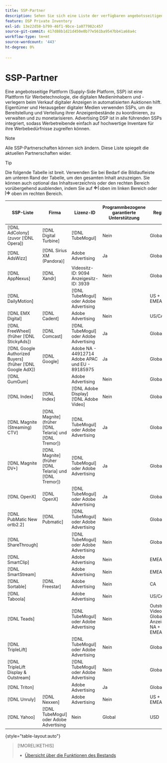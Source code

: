 ```yaml
---
title: SSP-Partner
description: Sehen Sie sich eine Liste der verfügbaren angebotsseitigen Plattformen (SSP) und offenen Austauschpartner an.
feature: DSP Private Inventory
exl-id: 13e22d58-b799-46f1-9bce-1a077982c457
source-git-commit: 417d88b1d21d450e0b77e561ba9547bb41a68a4c
workflow-type: tm+mt
source-wordcount: '443'
ht-degree: 0%

---
```


# SSP-Partner

Eine angebotsseitige Plattform (Supply-Side Platform, SSP) ist eine Plattform für Werbetechnologie, die digitalen Medieninhabern und -verlegern beim Verkauf digitaler Anzeigen in automatisierten Auktionen hilft. Eigentümer und Herausgeber digitaler Medien verwenden SSPs, um die Bereitstellung und Verteilung ihrer Anzeigenbestände zu koordinieren, zu verwalten und zu monetarisieren. Advertising DSP ist in alle führenden SSPs integriert, sodass Werbetreibende einfach auf hochwertige Inventare für ihre Werbebedürfnisse zugreifen können.

>[!NOTE]
>
>Alle SSP-Partnerschaften können sich ändern. Diese Liste spiegelt die aktuellen Partnerschaften wider.

>[!TIP]
>
>Die folgende Tabelle ist breit. Verwenden Sie bei Bedarf die Bildlaufleiste am unteren Rand der Tabelle, um den gesamten Inhalt anzuzeigen. Sie können auch optional das Inhaltsverzeichnis oder den rechten Bereich vorübergehend ausblenden, indem Sie auf ![Linker Bereich ausblenden](/help/dsp/assets/hide-left-pane.png "Linker Bereich ausblenden") oben im linken Bereich oder ![Rechter Bereich ausblenden](/help/dsp/assets/hide-right-pane.png "Rechter Bereich ausblenden") oben im rechten Bereich.

| SSP-Liste | Firma | Lizenz-ID | Programmbezogene garantierte Unterstützung | Region | Unterstützte Währung | Video Desktop | Video Mobile | Video CTV | Display Desktop | Mobilgerät anzeigen | Native Anzeige | Audio Desktop und Mobilgerät |
|--- |--- |--- |--- |--- |--- |--- |--- |--- |--- |--- |--- |--- |
| [!DNL AdColony] (zuvor [!DNL Opera]) | [!DNL Digital Turbine] | [!DNL TubeMogul] | Nein | Global | USD | x | x |  | x | x |  |  |
| [!DNL AdsWizz] | [!DNL Sirius XM (Pandora)] | Adobe Advertising | Ja | Global | USD, EUR, GBP |  |  |  |  |  |  | x |
| [!DNL AppNexus] | [!DNL Xandr] | Videositz-ID: 9094<br>Anzeigesitz-ID: 3939 | Nein | Global | USD | x | x | x | x | x |  |  |
| [!DNL DailyMotion] |  | [!DNL TubeMogul] oder Adobe Advertising | Nein | US + EMEA | USD, | x | x | x | x | x |  |  |
| [!DNL EMX Digital] | [!DNL Cadent] | Adobe Advertising | Nein | US/CA | USD | x | x | x | x | x |  |  |
| [!DNL FreeWheel] (früher [!DNL StickyAds]) | [!DNL Comcast] | [!DNL TubeMogul] oder Adobe Advertising | Ja | Global | USD, EUR, AUD, GBP | x | x | x |  |  |  |  |
| [!DNL Google Authorized Buyers] (früher [!DNL Google AdX]) | [!DNL Google] | Adobe NA - 44912714<br>Adobe APAC und EU - 89185975 | Ja | Global | USD, BRL | x | x | x | x | x |  | x |
| [!DNL GumGum] |  | Adobe Advertising | Nein | Global | USD | x | x |  | x | x |  |  |
| [!DNL Index] | [!DNL Index] | [!DNL Adobe Display]<br>[!DNL Adobe Video] | Nein | Global | USD | x | x | x | x | x | | |
| [!DNL Magnite (Streaming) CTV] | [!DNL Magnite] (früher [!DNL Telaria] und [!DNL Tremor]) | [!DNL TubeMogul] oder Adobe Advertising | Ja | Global | AUD, USD | x | x | x |  |  |  |  |
| [!DNL Magnite DV+] | [!DNL Magnite] (früher [!DNL Telaria] und [!DNL Tremor]) | [!DNL TubeMogul] oder Adobe Advertising | Ja | Global | USD | x | x | x | x | x |  | x |
| [!DNL OpenX] | [!DNL OpenX] | [!DNL TubeMogul] oder Adobe Advertising | Ja | Global | USD | x | x | x | x | x |  |  |
| [!DNL PubMatic New ortb2.2] | [!DNL Pubmatic] | [!DNL TubeMogul] oder Adobe Advertising | Nein | Global | USD | x | x | x | x | x |  |  |
| [!DNL ShareThrough] |  | [!DNL TubeMogul] oder Adobe Advertising | Nein | Global | USD | x | x | x | x | x | x |  |
| [!DNL SmartClip] |  | Adobe Advertising | Nein | EMEA | Alle Währungen | x | x | x | x | x |  |  |
| [!DNL SmartStream] |  | Adobe Advertising | Nein | EMEA | EUR, USD | x | x |  |  |  |  |  |
| [!DNL Sortable] | [!DNL Freestar] | Adobe Advertising | Nein | CA | USD |  |  |  | x | x |  |  |
| [!DNL Taboola] |  | Adobe Advertising | Nein | US/CA | USD | x | x |  |  |  |  |  |
| [!DNL Teads] |  | [!DNL TubeMogul] oder Adobe Advertising | Nein | Outstream Video = Global<br>Anzeige = NA + EMEA | USD | x | x |  | x | x |  |  |
| [!DNL TripleLift] |  | [!DNL TubeMogul] oder Adobe Advertising | Nein | Global | USD |  |  |  |  |  | x |  |
| [!DNL TripleLift Display & Outstream] |  | [!DNL TubeMogul] oder Adobe Advertising | Nein | Global | USD | x | x | x | x | x |  |  |
| [!DNL Triton] |  | Adobe Advertising | Ja | Global | USD |  |  |  |  |  |  | x |
| [!DNL Unruly] | [!DNL Nexxen] | Adobe Advertising | Nein | US + EMEA | USD | x | x | x |  |  |  |  |
| [!DNL Yahoo] | [!DNL TubeMogul] oder Adobe Advertising | Nein | Global | USD | x | x | x | x | x |  |  |

{style="table-layout:auto"}

>[!MORELIKETHIS]
>
>* [Übersicht über die Funktionen des Bestands](inventory-overview.md)

